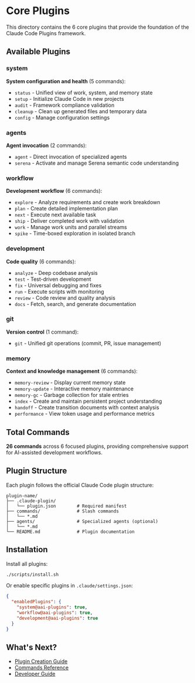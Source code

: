 # Core Plugins

This directory contains the 6 core plugins that provide the foundation of the Claude Code Plugins framework.

## Available Plugins

### system
**System configuration and health** (5 commands):
- `status` - Unified view of work, system, and memory state
- `setup` - Initialize Claude Code in new projects
- `audit` - Framework compliance validation
- `cleanup` - Clean up generated files and temporary data
- `config` - Manage configuration settings

### agents
**Agent invocation** (2 commands):
- `agent` - Direct invocation of specialized agents
- `serena` - Activate and manage Serena semantic code understanding

### workflow
**Development workflow** (6 commands):
- `explore` - Analyze requirements and create work breakdown
- `plan` - Create detailed implementation plan
- `next` - Execute next available task
- `ship` - Deliver completed work with validation
- `work` - Manage work units and parallel streams
- `spike` - Time-boxed exploration in isolated branch

### development
**Code quality** (6 commands):
- `analyze` - Deep codebase analysis
- `test` - Test-driven development
- `fix` - Universal debugging and fixes
- `run` - Execute scripts with monitoring
- `review` - Code review and quality analysis
- `docs` - Fetch, search, and generate documentation

### git
**Version control** (1 command):
- `git` - Unified git operations (commit, PR, issue management)

### memory
**Context and knowledge management** (6 commands):
- `memory-review` - Display current memory state
- `memory-update` - Interactive memory maintenance
- `memory-gc` - Garbage collection for stale entries
- `index` - Create and maintain persistent project understanding
- `handoff` - Create transition documents with context analysis
- `performance` - View token usage and performance metrics

## Total Commands
**26 commands** across 6 focused plugins, providing comprehensive support for AI-assisted development workflows.

## Plugin Structure

Each plugin follows the official Claude Code plugin structure:

```
plugin-name/
├── .claude-plugin/
│   └── plugin.json        # Required manifest
├── commands/              # Slash commands
│   └── *.md
├── agents/                # Specialized agents (optional)
│   └── *.md
└── README.md              # Plugin documentation
```

## Installation

Install all plugins:
```bash
./scripts/install.sh
```

Or enable specific plugins in `.claude/settings.json`:
```json
{
  "enabledPlugins": {
    "system@aai-plugins": true,
    "workflow@aai-plugins": true,
    "development@aai-plugins": true
  }
}
```

## What's Next?

- [Plugin Creation Guide](../docs/guides/plugin-creation.md)
- [Commands Reference](../docs/reference/commands.md)
- [Developer Guide](../docs/development/DEVELOPER_GUIDE.md)
